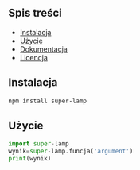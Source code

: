 ## Spis treści
- [Instalacja](#instalacja)
- [Użycie](#użycie)
- [Dokumentacja](#dokumentacja)
- [Licencja](#licencja)

## Instalacja
```bash
npm install super-lamp
```

## Użycie
```python
import super-lamp
wynik=super-lamp.funcja('argument')
print(wynik)
```
